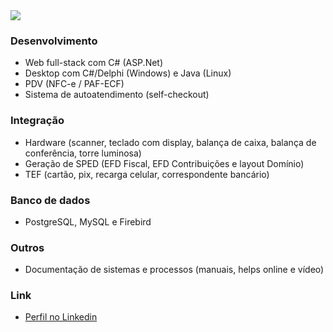 <img src="https://media-exp1.licdn.com/dms/image/C4D16AQFKdweMGgtYUA/profile-displaybackgroundimage-shrink_350_1400/0/1516973481432?e=1643846400&v=beta&t=rKLQiBTn77jy6Wh-wAq6cc8LYKEW5Zak-LmR3ApizNQ">

### Desenvolvimento
* Web full-stack com C# (ASP.Net)
* Desktop com C#/Delphi (Windows) e Java (Linux)
* PDV (NFC-e / PAF-ECF)
* Sistema de autoatendimento (self-checkout)

### Integração
* Hardware (scanner, teclado com display, balança de caixa, balança de conferência, torre luminosa)
* Geração de SPED (EFD Fiscal, EFD Contribuições e layout Domínio)
* TEF (cartão, pix, recarga celular, correspondente bancário)

### Banco de dados
* PostgreSQL, MySQL e Firebird

### Outros
* Documentação de sistemas e processos (manuais, helps online e vídeo)

### Link
* [Perfil no Linkedin](https://www.linkedin.com/in/flaviojunior)
